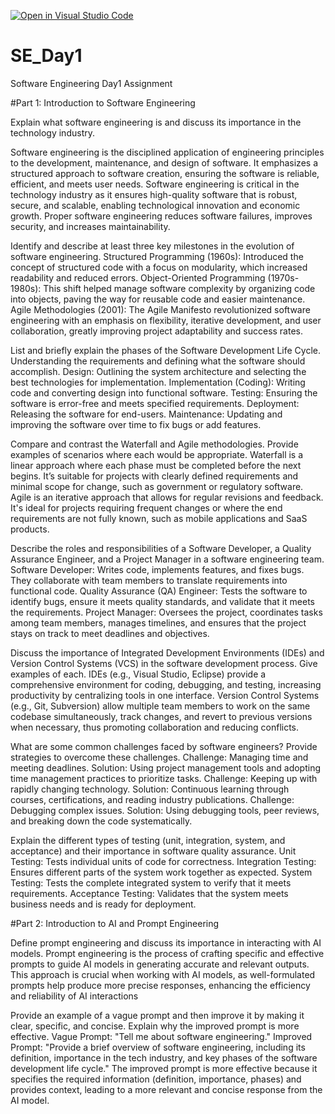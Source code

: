 [![Open in Visual Studio Code](https://classroom.github.com/assets/open-in-vscode-2e0aaae1b6195c2367325f4f02e2d04e9abb55f0b24a779b69b11b9e10269abc.svg)](https://classroom.github.com/online_ide?assignment_repo_id=16932547&assignment_repo_type=AssignmentRepo)
# SE_Day1
Software Engineering Day1 Assignment

#Part 1: Introduction to Software Engineering
 
Explain what software engineering is and discuss its importance in the technology industry.

Software engineering is the disciplined application of engineering principles to the development, maintenance, and design of software. It emphasizes a structured approach to software creation, ensuring the software is reliable, efficient, and meets user needs.
Software engineering is critical in the technology industry as it ensures high-quality software that is robust, secure, and scalable, enabling technological innovation and economic growth. Proper software engineering reduces software failures, improves security, and increases maintainability.
 
Identify and describe at least three key milestones in the evolution of software engineering.
Structured Programming (1960s): Introduced the concept of structured code with a focus on modularity, which increased readability and reduced errors.
Object-Oriented Programming (1970s-1980s): This shift helped manage software complexity by organizing code into objects, paving the way for reusable code and easier maintenance.
Agile Methodologies (2001): The Agile Manifesto revolutionized software engineering with an emphasis on flexibility, iterative development, and user collaboration, greatly improving project adaptability and success rates.

List and briefly explain the phases of the Software Development Life Cycle.
Understanding the requirements and defining what the software should accomplish.
Design: Outlining the system architecture and selecting the best technologies for implementation.
Implementation (Coding): Writing code and converting design into functional software.
Testing: Ensuring the software is error-free and meets specified requirements.
Deployment: Releasing the software for end-users.
Maintenance: Updating and improving the software over time to fix bugs or add features.

Compare and contrast the Waterfall and Agile methodologies. Provide examples of scenarios where each would be appropriate.
Waterfall is a linear approach where each phase must be completed before the next begins. It’s suitable for projects with clearly defined requirements and minimal scope for change, such as government or regulatory software. Agile is an iterative approach that allows for regular revisions and feedback. It's ideal for projects requiring frequent changes or where the end requirements are not fully known, such as mobile applications and SaaS products.

Describe the roles and responsibilities of a Software Developer, a Quality Assurance Engineer, and a Project Manager in a software engineering team.
Software Developer: Writes code, implements features, and fixes bugs. They collaborate with team members to translate requirements into functional code. 
Quality Assurance (QA) Engineer: Tests the software to identify bugs, ensure it meets quality standards, and validate that it meets the requirements. 
Project Manager: Oversees the project, coordinates tasks among team members, manages timelines, and ensures that the project stays on track to meet deadlines and objectives.

Discuss the importance of Integrated Development Environments (IDEs) and Version Control Systems (VCS) in the software development process. Give examples of each.
IDEs (e.g., Visual Studio, Eclipse) provide a comprehensive environment for coding, debugging, and testing, increasing productivity by centralizing tools in one interface. 
Version Control Systems (e.g., Git, Subversion) allow multiple team members to work on the same codebase simultaneously, track changes, and revert to previous versions when necessary, thus promoting collaboration and reducing conflicts.

What are some common challenges faced by software engineers? Provide strategies to overcome these challenges.
Challenge: Managing time and meeting deadlines.  Solution: Using project management tools and adopting time management practices to prioritize tasks.
Challenge: Keeping up with rapidly changing technology.  Solution: Continuous learning through courses, certifications, and reading industry publications.
Challenge: Debugging complex issues.  Solution: Using debugging tools, peer reviews, and breaking down the code systematically.

Explain the different types of testing (unit, integration, system, and acceptance) and their importance in software quality assurance.
Unit Testing: Tests individual units of code for correctness.
Integration Testing: Ensures different parts of the system work together as expected. System Testing: Tests the complete integrated system to verify that it meets requirements. 
Acceptance Testing: Validates that the system meets business needs and is ready for deployment.

#Part 2: Introduction to AI and Prompt Engineering

Define prompt engineering and discuss its importance in interacting with AI models.
Prompt engineering is the process of crafting specific and effective prompts to guide AI models in generating accurate and relevant outputs. This approach is crucial when working with AI models, as well-formulated prompts help produce more precise responses, enhancing the efficiency and reliability of AI interactions

Provide an example of a vague prompt and then improve it by making it clear, specific, and concise. Explain why the improved prompt is more effective.
Vague Prompt: "Tell me about software engineering." 
Improved Prompt: "Provide a brief overview of software engineering, including its definition, importance in the tech industry, and key phases of the software development life cycle."
The improved prompt is more effective because it specifies the required information (definition, importance, phases) and provides context, leading to a more relevant and concise response from the AI model.
